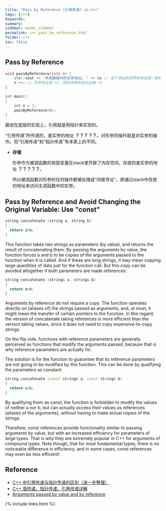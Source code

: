 ```yaml
---
title: "Pass by Reference (引用传递) in C++"
tags: [c++]
keywords:
summary:
sidebar: mydoc_sidebar
permalink: c++_pass_by_reference.html
folder: c++
toc: false
---
```


## Pass by Reference

```c++
void passByReference(int& n) {
    std::cout << "本函数操作的形参地址: " << &n // 这个地址和实参的地址是一致的
    n ++; // 形参在这里 +1，同时实参的值也会被 +1
}

int main()
{
    int n = 3;
    passByReference(n);
}
```



据说在底层的实现上，引用就是用指针来实现的。

“引用传递”所传递的，是实参的地址 **？？？？？**。对形参的操作就是对实参的操作。但“引用传递”和“指针传递”有本质上的不同。

* **存储**
  
  形参作为被调函数的局部变量在stack里开辟了内存空间，存放的是实参的地址 **？？？？？**。

  所以被调函数对形参的任何操作都被处理成“间接寻址”，即通过stack中存放的地址来访问主调函数中的实参。






## Pass by Reference and Avoid Changing the Original Variable: Use "const"

```c++
string concatenate (string a, string b)
{
  return a+b;
}
```

This function takes two strings as parameters (by value), and returns the result of concatenating them. By passing the arguments by value, the function forces a and b to be copies of the arguments passed to the function when it is called. And if these are long strings, it may mean copying large quantities of data just for the function call. But this copy can be avoided altogether if both parameters are made references:

```c++
string concatenate (string& a, string& b)
{
  return a+b;
}
```

Arguments by reference do not require a copy. The function operates directly on (aliases of) the strings passed as arguments, and, at most, it might mean the transfer of certain pointers to the function. In this regard, the version of concatenate taking references is more efficient than the version taking values, since it does not need to copy expensive-to-copy strings.

On the flip side, functions with reference parameters are generally perceived as functions that modify the arguments passed, because that is why reference parameters are actually for.

The solution is for the function to guarantee that its reference parameters are not going to be modified by this function. This can be done by qualifying the parameters as constant:

```c++
string concatenate (const string& a, const string& b)
{
  return a+b;
}
```

By qualifying them as const, the function is forbidden to modify the values of neither a nor b, but can actually access their values as references (aliases of the arguments), without having to make actual copies of the strings.

Therefore, const references provide functionality similar to passing arguments by value, but with an increased efficiency for parameters of large types. That is why they are extremely popular in C++ for arguments of compound types. Note though, that for most fundamental types, there is no noticeable difference in efficiency, and in some cases, const references may even be less efficient!



## Reference

* [C++ 中引用传递与指针传递的区别（进一步整理）](http://xinklabi.iteye.com/blog/653643)
* [C++ 值传递、指针传递、引用传递详解](http://www.cnblogs.com/yanlingyin/archive/2011/12/07/2278961.html)
* [Arguments passed by value and by reference](http://www.cplusplus.com/doc/tutorial/functions/)

{% include links.html %}